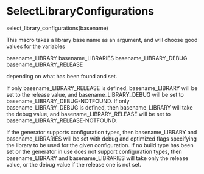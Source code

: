   

# SelectLibraryConfigurations  
select_library_configurations(basename)

  

This macro takes a library base name as an argument, and will choose
good values for the variables  

basename_LIBRARY
basename_LIBRARIES
basename_LIBRARY_DEBUG
basename_LIBRARY_RELEASE

  

depending on what has been found and set.  

If only basename_LIBRARY_RELEASE is defined, basename_LIBRARY will
be set to the release value, and basename_LIBRARY_DEBUG will be set
to basename_LIBRARY_DEBUG-NOTFOUND.  If only basename_LIBRARY_DEBUG
is defined, then basename_LIBRARY will take the debug value, and
basename_LIBRARY_RELEASE will be set to basename_LIBRARY_RELEASE-NOTFOUND.  

If the generator supports configuration types, then basename_LIBRARY
and basename_LIBRARIES will be set with debug and optimized flags
specifying the library to be used for the given configuration.  If no
build type has been set or the generator in use does not support
configuration types, then basename_LIBRARY and basename_LIBRARIES
will take only the release value, or the debug value if the release one
is not set.  

